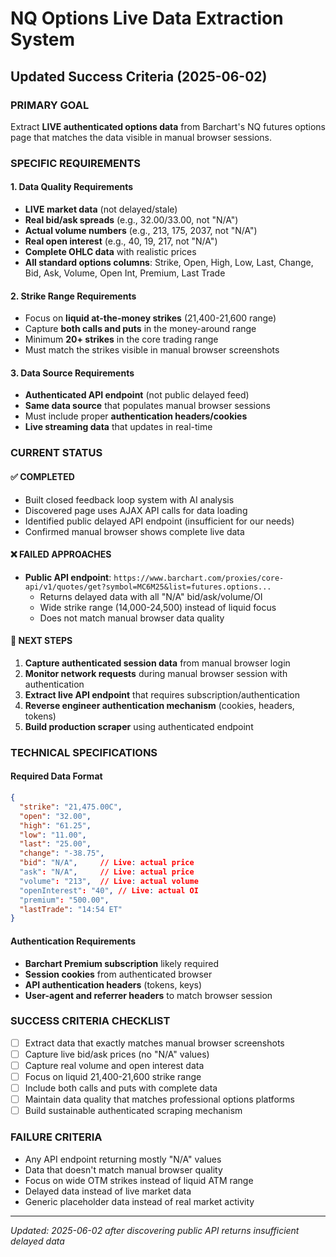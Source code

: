 # NQ Options Live Data Extraction System

## Updated Success Criteria (2025-06-02)

### PRIMARY GOAL
Extract **LIVE authenticated options data** from Barchart's NQ futures options page that matches the data visible in manual browser sessions.

### SPECIFIC REQUIREMENTS

#### 1. Data Quality Requirements
- **LIVE market data** (not delayed/stale)
- **Real bid/ask spreads** (e.g., 32.00/33.00, not "N/A")
- **Actual volume numbers** (e.g., 213, 175, 2037, not "N/A") 
- **Real open interest** (e.g., 40, 19, 217, not "N/A")
- **Complete OHLC data** with realistic prices
- **All standard options columns**: Strike, Open, High, Low, Last, Change, Bid, Ask, Volume, Open Int, Premium, Last Trade

#### 2. Strike Range Requirements
- Focus on **liquid at-the-money strikes** (21,400-21,600 range)
- Capture **both calls and puts** in the money-around range
- Minimum **20+ strikes** in the core trading range
- Must match the strikes visible in manual browser screenshots

#### 3. Data Source Requirements
- **Authenticated API endpoint** (not public delayed feed)
- **Same data source** that populates manual browser sessions
- Must include proper **authentication headers/cookies**
- **Live streaming data** that updates in real-time

### CURRENT STATUS

#### ✅ COMPLETED
- Built closed feedback loop system with AI analysis
- Discovered page uses AJAX API calls for data loading
- Identified public delayed API endpoint (insufficient for our needs)
- Confirmed manual browser shows complete live data

#### ❌ FAILED APPROACHES
- **Public API endpoint**: `https://www.barchart.com/proxies/core-api/v1/quotes/get?symbol=MC6M25&list=futures.options...`
  - Returns delayed data with all "N/A" bid/ask/volume/OI
  - Wide strike range (14,000-24,500) instead of liquid focus
  - Does not match manual browser data quality

#### 🎯 NEXT STEPS
1. **Capture authenticated session data** from manual browser login
2. **Monitor network requests** during manual browser session with authentication
3. **Extract live API endpoint** that requires subscription/authentication
4. **Reverse engineer authentication mechanism** (cookies, headers, tokens)
5. **Build production scraper** using authenticated endpoint

### TECHNICAL SPECIFICATIONS

#### Required Data Format
```json
{
  "strike": "21,475.00C",
  "open": "32.00", 
  "high": "61.25",
  "low": "11.00", 
  "last": "25.00",
  "change": "-38.75",
  "bid": "N/A",     // Live: actual price
  "ask": "N/A",     // Live: actual price  
  "volume": "213",  // Live: actual volume
  "openInterest": "40", // Live: actual OI
  "premium": "500.00",
  "lastTrade": "14:54 ET"
}
```

#### Authentication Requirements
- **Barchart Premium subscription** likely required
- **Session cookies** from authenticated browser
- **API authentication headers** (tokens, keys)
- **User-agent and referrer headers** to match browser session

### SUCCESS CRITERIA CHECKLIST

- [ ] Extract data that exactly matches manual browser screenshots
- [ ] Capture live bid/ask prices (no "N/A" values)
- [ ] Capture real volume and open interest data
- [ ] Focus on liquid 21,400-21,600 strike range
- [ ] Include both calls and puts with complete data
- [ ] Maintain data quality that matches professional options platforms
- [ ] Build sustainable authenticated scraping mechanism

### FAILURE CRITERIA
- Any API endpoint returning mostly "N/A" values
- Data that doesn't match manual browser quality
- Focus on wide OTM strikes instead of liquid ATM range
- Delayed data instead of live market data
- Generic placeholder data instead of real market activity

---
*Updated: 2025-06-02 after discovering public API returns insufficient delayed data*